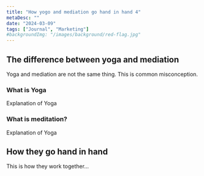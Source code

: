 ```yaml
---
title: "How yogo and mediation go hand in hand 4"
metaDesc: ""
date: "2024-03-09"
tags: ["Journal", "Marketing"]
#backgroundImg: "/images/background/red-flag.jpg"
---
```

## The difference between yoga and mediation
Yoga and mediation are not the same thing. This is common misconception.

### What is Yoga
Explanation of Yoga

### What is meditation?
Explanation of Yoga

## How they go hand in hand
This is how they work together...